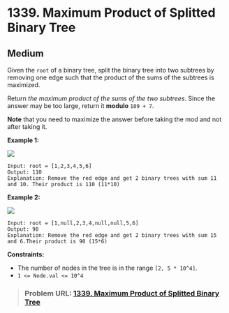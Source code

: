 # **1339. Maximum Product of Splitted Binary Tree**

## **Medium**

Given the `root` of a binary tree, split the binary tree into two subtrees by removing one edge such that the product of the sums of the subtrees is maximized.

Return _the maximum product of the sums of the two subtrees_. Since the answer may be too large, return it **modulo** `109 + 7`.

**Note** that you need to maximize the answer before taking the mod and not after taking it.

**Example 1:**

![](https://assets.leetcode.com/uploads/2020/01/21/sample_1_1699.png)

```
Input: root = [1,2,3,4,5,6]
Output: 110
Explanation: Remove the red edge and get 2 binary trees with sum 11 and 10. Their product is 110 (11*10)
```

**Example 2:**

![](https://assets.leetcode.com/uploads/2020/01/21/sample_2_1699.png)

```
Input: root = [1,null,2,3,4,null,null,5,6]
Output: 90
Explanation: Remove the red edge and get 2 binary trees with sum 15 and 6.Their product is 90 (15*6)
```

**Constraints:**

- The number of nodes in the tree is in the range `[2, 5 * 10^4]`.
- `1 <= Node.val <= 10^4`

> ### **Problem URL: [1339. Maximum Product of Splitted Binary Tree](https://leetcode.com/problems/maximum-product-of-splitted-binary-tree/)**
